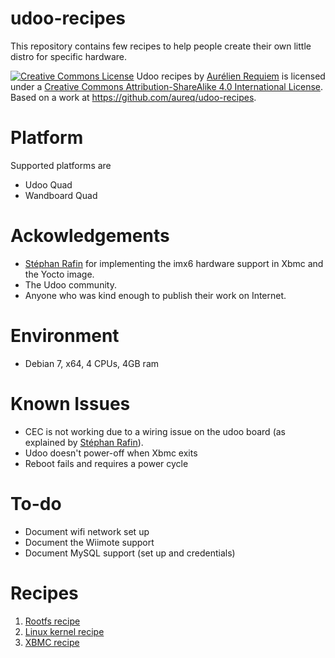 udoo-recipes
============

This repository contains few recipes to help people create their own little distro for specific hardware.

<a rel="license" href="http://creativecommons.org/licenses/by-sa/4.0/"><img alt="Creative Commons License" style="border-width:0" src="http://i.creativecommons.org/l/by-sa/4.0/88x31.png" /></a> <span xmlns:dct="http://purl.org/dc/terms/" href="http://purl.org/dc/dcmitype/Text" property="dct:title" rel="dct:type">Udoo recipes</span> by <a xmlns:cc="http://creativecommons.org/ns#" href="http://au.linkedin.com/in/aurelienrequiem/" property="cc:attributionName" rel="cc:attributionURL">Aurélien Requiem</a> is licensed under a <a rel="license" href="http://creativecommons.org/licenses/by-sa/4.0/">Creative Commons Attribution-ShareAlike 4.0 International License</a>. Based on a work at <a xmlns:dct="http://purl.org/dc/terms/" href="https://github.com/aureq/udoo-recipes" rel="dct:source">https://github.com/aureq/udoo-recipes</a>.

# Platform #

Supported platforms are

- Udoo Quad
- Wandboard Quad

# Ackowledgements #

- [Stéphan Rafin](http://stephan-rafin.net/blog/) for implementing the imx6 hardware support in Xbmc and the Yocto image.
- The Udoo community.
- Anyone who was kind enough to publish their work on Internet.

# Environment #
- Debian 7, x64, 4 CPUs, 4GB ram

# Known Issues #
- CEC is not working due to a wiring issue on the udoo board (as explained by [Stéphan Rafin](http://stephan-rafin.net/blog/)).
- Udoo doesn't power-off when Xbmc exits
- Reboot fails and requires a power cycle

# To-do #
- Document wifi network set up
- Document the Wiimote support
- Document MySQL support (set up and credentials)

# Recipes #
1. [Rootfs recipe](01-rootfs-recipe.md)
2. [Linux kernel recipe](02-kernel-recipe.md)
3. [XBMC recipe](03-xbmc-recipe.md)
